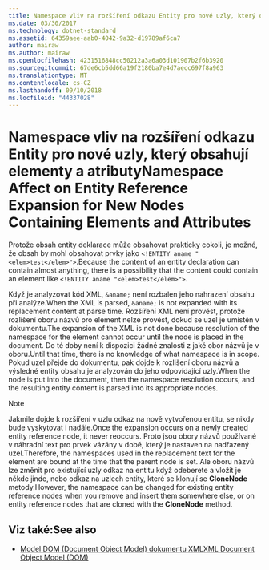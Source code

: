 ```yaml
---
title: Namespace vliv na rozšíření odkazu Entity pro nové uzly, který obsahují elementy a atributy
ms.date: 03/30/2017
ms.technology: dotnet-standard
ms.assetid: 64359aee-aab0-4042-9a32-d19789af6ca7
author: mairaw
ms.author: mairaw
ms.openlocfilehash: 4231516848cc50212a3a6a03d101907b2f6b3920
ms.sourcegitcommit: 67de6cb5dd66a19f2180ba7e4d7aecc697f8a963
ms.translationtype: MT
ms.contentlocale: cs-CZ
ms.lasthandoff: 09/10/2018
ms.locfileid: "44337028"
---
```

# <a name="namespace-affect-on-entity-reference-expansion-for-new-nodes-containing-elements-and-attributes"></a><span data-ttu-id="ab1ff-102">Namespace vliv na rozšíření odkazu Entity pro nové uzly, který obsahují elementy a atributy</span><span class="sxs-lookup"><span data-stu-id="ab1ff-102">Namespace Affect on Entity Reference Expansion for New Nodes Containing Elements and Attributes</span></span>
<span data-ttu-id="ab1ff-103">Protože obsah entity deklarace může obsahovat prakticky cokoli, je možné, že obsah by mohl obsahovat prvky jako `<!ENTITY aname "<elem>test</elem>">`.</span><span class="sxs-lookup"><span data-stu-id="ab1ff-103">Because the content of an entity declaration can contain almost anything, there is a possibility that the content could contain an element like `<!ENTITY aname "<elem>test</elem>">`.</span></span>  
  
 <span data-ttu-id="ab1ff-104">Když je analyzovat kód XML, `&aname;` není rozbalen jeho nahrazení obsahu při analýze.</span><span class="sxs-lookup"><span data-stu-id="ab1ff-104">When the XML is parsed, `&aname;` is not expanded with its replacement content at parse time.</span></span> <span data-ttu-id="ab1ff-105">Rozšíření XML není provést, protože rozlišení oboru názvů pro element nelze provést, dokud se uzel je umístěn v dokumentu.</span><span class="sxs-lookup"><span data-stu-id="ab1ff-105">The expansion of the XML is not done because resolution of the namespace for the element cannot occur until the node is placed in the document.</span></span> <span data-ttu-id="ab1ff-106">Do té doby není k dispozici žádné znalosti z jaké obor názvů je v oboru.</span><span class="sxs-lookup"><span data-stu-id="ab1ff-106">Until that time, there is no knowledge of what namespace is in scope.</span></span> <span data-ttu-id="ab1ff-107">Pokud uzel přejde do dokumentu, pak dojde k rozlišení oboru názvů a výsledné entity obsahu je analyzován do jeho odpovídající uzly.</span><span class="sxs-lookup"><span data-stu-id="ab1ff-107">When the node is put into the document, then the namespace resolution occurs, and the resulting entity content is parsed into its appropriate nodes.</span></span>  
  
> [!NOTE]
>  <span data-ttu-id="ab1ff-108">Jakmile dojde k rozšíření v uzlu odkaz na nově vytvořenou entitu, se nikdy bude vyskytovat i nadále.</span><span class="sxs-lookup"><span data-stu-id="ab1ff-108">Once the expansion occurs on a newly created entity reference node, it never reoccurs.</span></span> <span data-ttu-id="ab1ff-109">Proto jsou obory názvů používané v náhradní text pro prvek vázány v době, který je nastaven na nadřazený uzel.</span><span class="sxs-lookup"><span data-stu-id="ab1ff-109">Therefore, the namespaces used in the replacement text for the element are bound at the time that the parent node is set.</span></span> <span data-ttu-id="ab1ff-110">Ale oboru názvů lze změnit pro existující uzly odkaz na entitu když odeberete a vložit je někde jinde, nebo odkaz na uzlech entity, které se klonují se **CloneNode** metody.</span><span class="sxs-lookup"><span data-stu-id="ab1ff-110">However, the namespace can be changed for existing entity reference nodes when you remove and insert them somewhere else, or on entity reference nodes that are cloned with the **CloneNode** method.</span></span>  
  
## <a name="see-also"></a><span data-ttu-id="ab1ff-111">Viz také:</span><span class="sxs-lookup"><span data-stu-id="ab1ff-111">See also</span></span>

- [<span data-ttu-id="ab1ff-112">Model DOM (Document Object Model) dokumentu XML</span><span class="sxs-lookup"><span data-stu-id="ab1ff-112">XML Document Object Model (DOM)</span></span>](../../../../docs/standard/data/xml/xml-document-object-model-dom.md)
